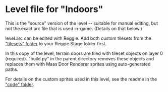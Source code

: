 # Level file for "Indoors"

This is the "source" version of the level -- suitable for manual editing, but not the exact arc file that is used in-game. (Details on that below.)

level.arc can be edited with Reggie. Add both custom tilesets from the ["tilesets" folder](../assets/tilesets) to your Reggie Stage folder first.

In this copy of the level, terrain doors are tiled with tileset objects on layer 0 (required). "build.py" in the parent directory removes these objects and replaces them with Mass Door Renderer sprites using auto-generated paths.

For details on the custom sprites used in this level, see the readme in the ["code" folder](../code).
